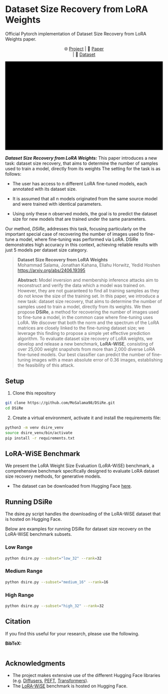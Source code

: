 # Dataset Size Recovery from LoRA Weights

Official Pytorch implementation of Dataset Size Recovery from LoRA Weights paper.
<p align="center">
    🌐 <a href="https://vision.huji.ac.il/dsire/" target="_blank">Project</a> | 📃 <a href="https://arxiv.org/abs/2406.19395" target="_blank">Paper</a><br> | 🤗 <a href="https://huggingface.co/datasets/MoSalama98/LoRA-WiSE" target="_blank">Dataset</a> <br>
</p>

![](imgs/diagrama.gif)

***Dataset Size Recovery from LoRA Weights:*** This paper introduces a new task: dataset size recovery,
that aims to determine the number of samples used to train a model, directly from its weights
The setting for the task is as follows:

- The user has access to n different LoRA fine-tuned models, each annotated with its dataset size.

- It is assumed that all n models originated from the same source model and were trained with identical parameters.

- Using only these n observed models, the goal is to predict the dataset size for new models that are trained under the same parameters.

Our method, *DSiRe*, addresses this task, focusing particularly on the important special case of recovering the
number of images used to fine-tune a model, where fine-tuning was performed via LoRA. DSiRe demonstrates high
accuracy in this context, achieving  reliable results with just 5 models per dataset size category.

> **Dataset Size Recovery from LoRA Weights**<br>
> Mohammad Salama, Jonathan Kahana, Eliahu Horwitz, Yedid Hoshen<br>
> <a href="https://arxiv.org/abs/2406.19395" target="_blank">https://arxiv.org/abs/2406.19395 <br>
>
>**Abstract:** Model inversion and membership inference attacks aim to
> reconstruct and verify the data which a model was trained on.
> However, they are not guaranteed to find all training samples as they
> do not know the size of the training set. In this paper, we introduce
> a new task: dataset size recovery, that aims to determine the number
> of samples used to train a model, directly from its weights. We then
> propose **DSiRe**, a method for recovering the number of images used to
> fine-tune a model, in the common case where fine-tuning uses LoRA.
> We discover that both the norm and the spectrum of the LoRA matrices
> are closely linked to the fine-tuning dataset size; we leverage this
> finding to propose a simple yet effective prediction algorithm. To
> evaluate dataset size recovery of LoRA weights, we develop and release
> a new benchmark, **LoRA-WISE**, consisting of over 25,000 weight snapshots
> from more than 2,000 diverse LoRA fine-tuned models. Our best classifier
> can predict the number of fine-tuning images with a mean absolute error
> of 0.36 images, establishing the feasibility of this attack.



## Setup
1. Clone this repository
```bash
git clone https://github.com/MoSalama98/DSiRe.git
cd DSiRe
```

2. Create a virtual environment, activate it and install the requirements file:
```bash
python3 -m venv dsire_venv
source dsire_venv/bin/activate
pip install -r requirements.txt
```

## LoRA-WiSE Benchmark
We present the LoRA Weight Size Evaluation (LoRA-WiSE) benchmark, a comprehensive benchmark
specifically designed to evaluate LoRA dataset size recovery methods, for generative models.
- The dataset can be downloaded from Hugging Face [here](https://huggingface.co/datasets/MoSalama98/LoRA-WiSE).

## Running DSiRe
The dsire.py script handles the downloading of the LoRA-WiSE dataset that is hosted on Hugging Face.

Below are examples for running DSiRe for dataset size recovery on the LoRA-WiSE benchmark subsets.

### Low Range 
```bash
python dsire.py --subset="low_32" --rank=32
```
### Medium Range
```bash
python dsire.py --subset="medium_16" --rank=16
```
### High Range 
```bash
python dsire.py --subset="high_32" --rank=32
```
## Citation
If you find this useful for your research, please use the following.

**BibTeX:**
```

```


## Acknowledgments
- The project makes extensive use of the different Hugging Face libraries (e.g. [Diffusers](https://huggingface.co/docs/diffusers/en/index), [PEFT](https://huggingface.co/docs/peft/en/index), [Transformers](https://huggingface.co/docs/transformers/en/index)).
- The [LoRA-WiSE](https://huggingface.co/datasets/MoSalama98/LoRA-WiSE) benchmark is hosted on Hugging Face.